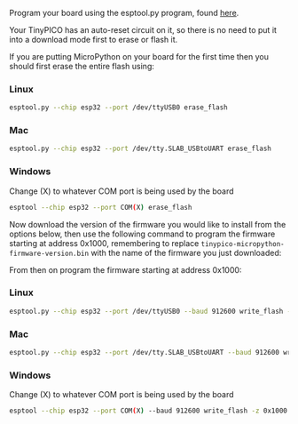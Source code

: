 Program your board using the esptool.py program, found [here](https://github.com/espressif/esptool).

Your TinyPICO has an auto-reset circuit on it, so there is no need to put it into a download mode first to erase or flash it.

If you are putting MicroPython on your board for the first time then you should
first erase the entire flash using:

### Linux
```bash
esptool.py --chip esp32 --port /dev/ttyUSB0 erase_flash
```

### Mac
```bash
esptool.py --chip esp32 --port /dev/tty.SLAB_USBtoUART erase_flash
```

### Windows
Change (X) to whatever COM port is being used by the board
```bash
esptool --chip esp32 --port COM(X) erase_flash
```

Now download the version of the firmware you would like to install from the options below, then use the following command to program the firmware starting at address 0x1000, remembering to replace `tinypico-micropython-firmware-version.bin` with the name of the firmware you just downloaded: 

From then on program the firmware starting at address 0x1000:

### Linux
```bash
esptool.py --chip esp32 --port /dev/ttyUSB0 --baud 912600 write_flash -z 0x1000 tinypico-micropython-firmware-version.bin
```

### Mac
```bash
esptool.py --chip esp32 --port /dev/tty.SLAB_USBtoUART --baud 912600 write_flash -z 0x1000 tinypico-micropython-firmware-version.bin
```

### Windows
Change (X) to whatever COM port is being used by the board
```bash
esptool --chip esp32 --port COM(X) --baud 912600 write_flash -z 0x1000 tinypico-micropython-firmware-version.bin
```
